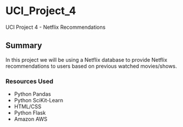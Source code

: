 # UCI_Project_4
UCI Project 4 - Netflix Recommendations

## Summary
In this project we will be using a Netflix database to provide Netflix recommendations to users based on previous watched movies/shows.

### Resources Used
  - Python Pandas
  - Python SciKit-Learn
  - HTML/CSS
  - Python Flask
  - Amazon AWS

